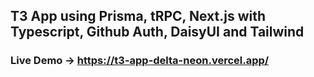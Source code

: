 ## T3 App using Prisma, tRPC, Next.js with Typescript, Github Auth, DaisyUI and Tailwind

### Live Demo -> https://t3-app-delta-neon.vercel.app/
